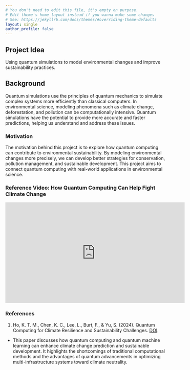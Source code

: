 ```yaml
---
# You don't need to edit this file, it's empty on purpose.
# Edit theme's home layout instead if you wanna make some changes
# See: https://jekyllrb.com/docs/themes/#overriding-theme-defaults
layout: single
author_profile: false
---
```


## Project Idea
Using quantum simulations to model environmental changes and improve sustainability practices.

## Background
Quantum simulations use the principles of quantum mechanics to simulate complex systems more efficiently than classical computers. In environmental science, modeling phenomena such as climate change, deforestation, and pollution can be computationally intensive. Quantum simulations have the potential to provide more accurate and faster predictions, helping us understand and address these issues.

### Motivation
The motivation behind this project is to explore how quantum computing can contribute to environmental sustainability. By modeling environmental changes more precisely, we can develop better strategies for conservation, pollution management, and sustainable development. This project aims to connect quantum computing with real-world applications in environmental science.

### Reference Video: How Quantum Computing Can Help Fight Climate Change
<iframe width="560" height="315" src="https://www.youtube.com/embed/Het614KeEow?si=Rb0vOe-VJYcEQmSx" title="YouTube video player" frameborder="0" allow="accelerometer; autoplay; clipboard-write; encrypted-media; gyroscope; picture-in-picture; web-share" referrerpolicy="strict-origin-when-cross-origin" allowfullscreen></iframe>

### References
1. Ho, K. T. M., Chen, K. C., Lee, L., Burt, F., & Yu, S. (2024). Quantum Computing for Climate Resilience and Sustainability Challenges. [DOI](https://arxiv.org/abs/2407.16296).
 - This paper discusses how quantum computing and quantum machine learning can enhance climate change prediction and sustainable development. It highlights the shortcomings of traditional computational methods and the advantages of quantum advancements in optimizing multi-infrastructure systems toward climate neutrality.
